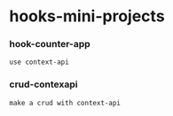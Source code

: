 # hooks-mini-projects

### hook-counter-app
    use context-api 

### crud-contexapi
	make a crud with context-api
